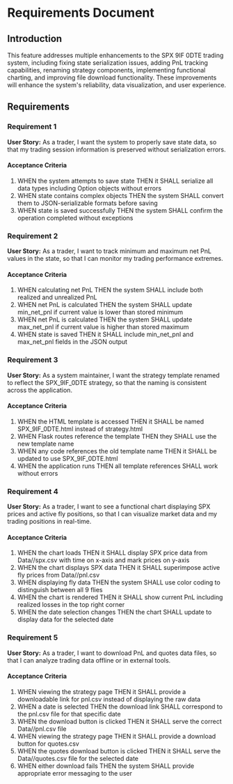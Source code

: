 # Requirements Document

## Introduction

This feature addresses multiple enhancements to the SPX 9IF 0DTE trading system, including fixing state serialization issues, adding PnL tracking capabilities, renaming strategy components, implementing functional charting, and improving file download functionality. These improvements will enhance the system's reliability, data visualization, and user experience.

## Requirements

### Requirement 1

**User Story:** As a trader, I want the system to properly save state data, so that my trading session information is preserved without serialization errors.

#### Acceptance Criteria

1. WHEN the system attempts to save state THEN it SHALL serialize all data types including Option objects without errors
2. WHEN state contains complex objects THEN the system SHALL convert them to JSON-serializable formats before saving
3. WHEN state is saved successfully THEN the system SHALL confirm the operation completed without exceptions

### Requirement 2

**User Story:** As a trader, I want to track minimum and maximum net PnL values in the state, so that I can monitor my trading performance extremes.

#### Acceptance Criteria

1. WHEN calculating net PnL THEN the system SHALL include both realized and unrealized PnL
2. WHEN net PnL is calculated THEN the system SHALL update min_net_pnl if current value is lower than stored minimum
3. WHEN net PnL is calculated THEN the system SHALL update max_net_pnl if current value is higher than stored maximum
4. WHEN state is saved THEN it SHALL include min_net_pnl and max_net_pnl fields in the JSON output

### Requirement 3

**User Story:** As a system maintainer, I want the strategy template renamed to reflect the SPX_9IF_0DTE strategy, so that the naming is consistent across the application.

#### Acceptance Criteria

1. WHEN the HTML template is accessed THEN it SHALL be named SPX_9IF_0DTE.html instead of strategy.html
2. WHEN Flask routes reference the template THEN they SHALL use the new template name
3. WHEN any code references the old template name THEN it SHALL be updated to use SPX_9IF_0DTE.html
4. WHEN the application runs THEN all template references SHALL work without errors

### Requirement 4

**User Story:** As a trader, I want to see a functional chart displaying SPX prices and active fly positions, so that I can visualize market data and my trading positions in real-time.

#### Acceptance Criteria

1. WHEN the chart loads THEN it SHALL display SPX price data from Data/<Date>/spx.csv with time on x-axis and mark prices on y-axis
2. WHEN the chart displays SPX data THEN it SHALL superimpose active fly prices from Data/<Date>/pnl.csv
3. WHEN displaying fly data THEN the system SHALL use color coding to distinguish between all 9 flies
4. WHEN the chart is rendered THEN it SHALL show current PnL including realized losses in the top right corner
5. WHEN the date selection changes THEN the chart SHALL update to display data for the selected date

### Requirement 5

**User Story:** As a trader, I want to download PnL and quotes data files, so that I can analyze trading data offline or in external tools.

#### Acceptance Criteria

1. WHEN viewing the strategy page THEN it SHALL provide a downloadable link for pnl.csv instead of displaying the raw data
2. WHEN a date is selected THEN the download link SHALL correspond to the pnl.csv file for that specific date
3. WHEN the download button is clicked THEN it SHALL serve the correct Data/<Date>/pnl.csv file
4. WHEN viewing the strategy page THEN it SHALL provide a download button for quotes.csv
5. WHEN the quotes download button is clicked THEN it SHALL serve the Data/<Date>/quotes.csv file for the selected date
6. WHEN either download fails THEN the system SHALL provide appropriate error messaging to the user